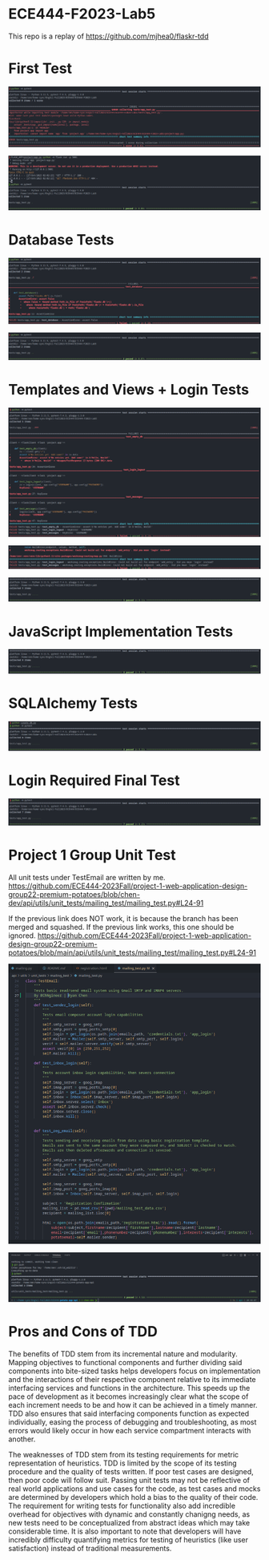 # ECE444-F2023-Lab5
This repo is a replay of https://github.com/mjhea0/flaskr-tdd

# First Test

![Alt text](images/test1.png)

![Alt text](images/test1_pass.png)

# Database Tests

![Alt text](images/test2.png)

![Alt text](images/test2_pass.png)

# Templates and Views + Login Tests

![Alt text](images/test3.png)

![Alt text](images/test3-1.png)

![Alt text](images/test3_pass.png)

# JavaScript Implementation Tests

![Alt text](images/test4_pass.png)

# SQLAlchemy Tests

![Alt text](images/test5_pass.png)

# Login Required Final Test

![Alt text](images/test6_pass.png)

# Project 1 Group Unit Test

All unit tests under TestEmail are written by me.
https://github.com/ECE444-2023Fall/project-1-web-application-design-group22-premium-potatoes/blob/chen-dev/api/utils/unit_tests/mailing_test/mailing_test.py#L24-91

If the previous link does NOT work, it is because the branch has been merged and squashed. If the previous link works, this one should be ignored.
https://github.com/ECE444-2023Fall/project-1-web-application-design-group22-premium-potatoes/blob/main/api/utils/unit_tests/mailing_test/mailing_test.py#L24-91

![Alt text](images/potato_test_snippet.png)

![Alt text](images/potato_test_pass.png)

# Pros and Cons of TDD

The benefits of TDD stem from its incremental nature and modularity. Mapping objectives to functional components and further dividing said components into bite-sized tasks helps developers focus on implementation and the interactions of their respective component relative to its immediate interfacing services and functions in the architecture. This speeds up the pace of development as it becomes increasingly clear what the scope of each increment needs to be and how it can be achieved in a timely manner. TDD also ensures that said interfacing components function as expected individually, easing the process of debugging and troubleshooting, as most errors would likely occur in how each service compartment interacts with another.

The weaknesses of TDD stem from its testing requirements for metric representation of heuristics. TDD is limited by the scope of its testing procedure and the quality of tests written. If poor test cases are designed, then poor code will follow suit. Passing unit tests may not be reflective of real world applications and use cases for the code, as test cases and mocks are determined by developers which hold a bias to the quality of their code. The requirement for writing tests for functionality also add incredible overhead for objectives with dynamic and constantly chanigng needs, as new tests need to be conceptualized from abstract ideas which may take considerable time. It is also important to note that developers will have incredibly difficulty quantifying metrics for testing of heuristics (like user satisfaction) instead of traditional  measurements.
